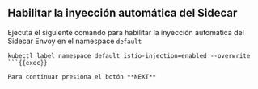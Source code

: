 ## Habilitar la inyección automática del Sidecar

Ejecuta el siguiente comando para habilitar la inyección automática del Sidecar Envoy en el namespace `default`

```plain
kubectl label namespace default istio-injection=enabled --overwrite
```{{exec}}

Para continuar presiona el botón **NEXT**
